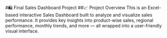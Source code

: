 #🛍️ Final Sales Dashboard Project
##📈 Project Overview
This is an Excel-based interactive Sales Dashboard built to analyze and visualize sales performance. It provides key insights into product-wise sales, regional performance, monthly trends, and more — all wrapped into a user-friendly visual interface.



